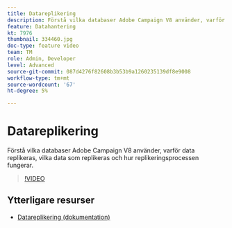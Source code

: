 ```yaml
---
title: Datareplikering
description: Förstå vilka databaser Adobe Campaign V8 använder, varför data replikeras, vilka data som replikeras och hur replikeringsprocessen fungerar.
feature: Datahantering
kt: 7976
thumbnail: 334460.jpg
doc-type: feature video
team: TM
role: Admin, Developer
level: Advanced
source-git-commit: 087d4276f82608b3b53b9a1260235139df8e9008
workflow-type: tm+mt
source-wordcount: '67'
ht-degree: 5%

---
```


# Datareplikering

Förstå vilka databaser Adobe Campaign V8 använder, varför data replikeras, vilka data som replikeras och hur replikeringsprocessen fungerar.

>[!VIDEO](https://video.tv.adobe.com/v/334460?quality=12)

## Ytterligare resurser

* [Datareplikering (dokumentation)](https://experienceleague.adobe.com/docs/campaign/campaign-v8/config/replication.html?lang=en#data-replication)
